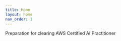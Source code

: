 ```yaml
---
title: Home
layout: home
nav_order: 1
---
```


Preparation for clearing AWS Certified AI Practitioner
